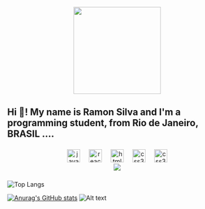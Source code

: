 
<br clear="both">

<div align="center">
  <img height="200" src="https://user-images.githubusercontent.com/74038190/212746035-d5c61762-973c-44c0-aec7-887f3b7690e3.gif"  />
</div>

###

<h2 align="left">Hi 👋! My name is Ramon Silva and I'm a  programming student, from Rio de Janeiro, BRASIL ....</h2>

###

<div align="center">

  <img src="https://cdn.jsdelivr.net/gh/devicons/devicon/icons/javascript/javascript-original.svg" height="30" alt="javascript logo"  />
  <img width="12" />
  <img src="https://cdn.jsdelivr.net/gh/devicons/devicon/icons/react/react-original.svg" height="30" alt="react logo"  />
  <img width="12" />
  <img src="https://cdn.jsdelivr.net/gh/devicons/devicon/icons/html5/html5-original.svg" height="30" alt="html5 logo"  />
  <img width="12" />
  <img src="https://cdn.jsdelivr.net/gh/devicons/devicon/icons/css3/css3-original.svg" height="30" alt="css3 logo"  />
   <img width="12" />
  <img src="https://cdn.jsdelivr.net/gh/devicons/devicon/icons/python/python-original.svg" height="30" alt="css3 logo"  />

</div>
<div align="center">

  <img src="[https://cdn.jsdelivr.net/gh/devicons/devicon/icons/javascript/javascript-original.svg](https://github-readme-stats.vercel.app/api/top-langs/?username=RamonDev658&layout=compact)"  />
 

</div>

###
![Top Langs](https://github-readme-stats.vercel.app/api/top-langs/?username=RamonDev658&layout=compact)

[![Anurag's GitHub stats](https://github-readme-stats.vercel.app/api?username=RamonDev658&theme=dracula)](https://github.com/anuraghazra/github-readme-stats)
![Alt text](https://spotify-recently-played-readme.vercel.app/api?user=2jvp352ya2uablntdqrqp1pir&unique={true|1|on|yes})
